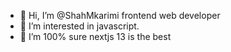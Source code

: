 - 👋 Hi, I’m @ShahMkarimi frontend web developer
- 👀 I’m interested in javascript. 
- 🌱 I’m 100% sure nextjs 13 is the best
  


<!---
ShahMkarimi/ShahMkarimi is a ✨ special ✨ repository because its `README.md` (this file) appears on your GitHub profile.
You can click the Preview link to take a look at your changes.
--->
